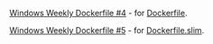 [Windows Weekly Dockerfile #4](https://blog.sixeyed.com/weekly-windows-dockerfile-4/) - for [Dockerfile](Dockerfile).

[Windows Weekly Dockerfile #5](https://blog.sixeyed.com/weekly-windows-dockerfile-5/) - for [Dockerfile.slim](Dockerfile.slim).